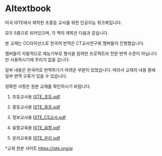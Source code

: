 # AItextbook
미국 ISTE에서 제작한 초중등 교사를 위한 인공지능 워크북입니다.


모두 5종으로 되어있으며, 각 책의 제목은 다음과 같습니다.


본 교재는 CC라이선스로 한국어 번역은 CT교사연구회 멤버들이 진행했습니다.

멤버들이 자발적으로 재능기부로 형식을 참여한 프로젝트라 전문 번역 수준이 아닙니다만 사용하시기에 무리가 없을 겁니다.

일부 내용은 한국어로 번역하기가 어려운 부분이 있었습니다. 따라서 교재의 내용 중에 일부 번역 오류가 있을 수 있습니다. 

정확한 사항은 원본 교재를 확인하시기 바랍니다.



1. 초등교사용  [ISTE_초등.pdf](https://github.com/SHKim92/AItextbook/files/13198084/ISTE_.pdf)

2. 중등교사용 [ISTE_중등.pdf](https://github.com/SHKim92/AItextbook/files/13198085/ISTE_.pdf)

3. 정보교사용 [ISTE_CS교사.pdf](https://github.com/SHKim92/AItextbook/files/13198086/ISTE_CS.pdf)

4. 융합교육용 [ISTE_융합.pdf](https://github.com/SHKim92/AItextbook/files/13198087/ISTE_.pdf)

5. 윤리교육용 [ISTE_윤리.pdf](https://github.com/SHKim92/AItextbook/files/13198090/ISTE_.pdf)

*교재 원본 사이트 https://iste.org/ai


